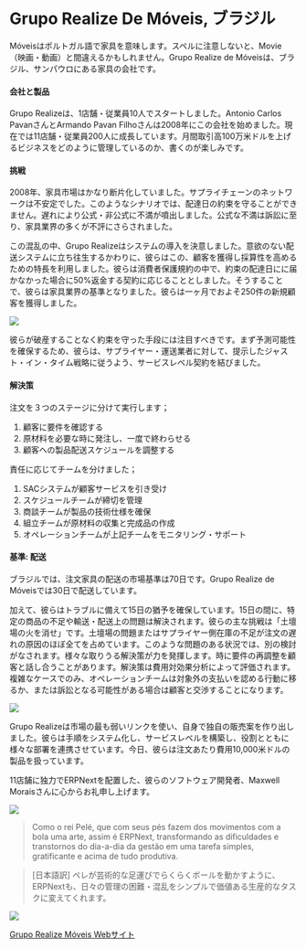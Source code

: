 # Grupo Realize De Móveis, ブラジル

Móveisはポルトガル語で家具を意味します。スペルに注意しないと、Movie（映画・動画）と間違えるかもしれません。Grupo Realize de Móveisは、ブラジル、サンパウロにある家具の会社です。

#### 会社と製品

Grupo Realizeは、1店舗・従業員10人でスタートしました。Antonio Carlos PavanさんとArmando Pavan Filhoさんは2008年にこの会社を始めました。現在では11店舗・従業員200人に成長しています。月間取引高100万米ドルを上げるビジネスをどのように管理しているのか、書くのが楽しみです。

#### 挑戦

2008年、家具市場はかなり断片化していました。サプライチェーンのネットワークは不安定でした。このようなシナリオでは、配達日の約束を守ることができません。遅れにより公式・非公式に不満が噴出しました。公式な不満は訴訟に至り、家具業界の多くが不評にさらされました。

この混乱の中、Grupo Realizeはシステムの導入を決意しました。意欲のない配送システムに立ち往生するかわりに、彼らはこの、顧客を獲得し採算性を高めるための特長を利用しました。彼らは消費者保護規約の中で、約束の配達日にに届かなかった場合に50%返金する契約に応じることとしました。そうすることで、彼らは家具業界の基準となりました。彼らは一ヶ月でおよそ250件の新規顧客を獲得しました。

![](http://frappe.io/files/grupo_kitchen.png)

彼らが破産することなく約束を守った手段には注目すべきです。まず予測可能性を確保するため、彼らは、サプライヤー・運送業者に対して、提示したジャスト・イン・タイム戦略に従うよう、サービスレベル契約を結びました。

#### 解決策

注文を３つのステージに分けて実行します；

1. 顧客に要件を確認する
1. 原材料を必要な時に発注し、一度で終わらせる
1. 顧客への製品配送スケジュールを調整する

責任に応じてチームを分けました；

1. SACシステムが顧客サービスを引き受け
1. スケジュールチームが締切を管理
1. 商談チームが製品の技術仕様を確保
1. 組立チームが原材料の収集と完成品の作成
1. オペレーションチームが上記チームをモニタリング・サポート

#### 基準: 配送

ブラジルでは、注文家具の配送の市場基準は70日です。Grupo Realize de Móveisでは30日で配送しています。

加えて、彼らはトラブルに備えて15日の猶予を確保しています。15日の間に、特定の商品の不足や輸送・配送上の問題は解決されます。彼らの主な挑戦は「土壇場の火を消せ」です。土壇場の問題またはサプライヤー側在庫の不足が注文の遅れの原因のほぼ全てを占めています。このような問題のある状況では、別の検討がなされます。様々な取りうる解決策が力を発揮します。時に要件の再調整を顧客と話し合うことがあります。解決策は費用対効果分析によって評価されます。複雑なケースでのみ、オペレーションチームは対象外の支払いを認める行動に移るか、または訴訟となる可能性がある場合は顧客と交渉することになります。

![](http://frappe.io/files/grupo_room.jpg)

Grupo Realizeは市場の最も弱いリンクを使い、自身で独自の販売案を作り出しました。彼らは手順をシステム化し、サービスレベルを構築し、役割とともに様々な部署を連携させています。今日、彼らは注文あたり費用10,000米ドルの製品を扱っています。

11店舗に独力でERPNextを配置した、彼らのソフトウェア開発者、Maxwell Moraisさんに心からお礼申し上げます。

![](/assets/erpnext_com/images/stories/max_morais.jpg)

> Como o rei Pelé, que com seus pés fazem dos movimentos com a bola uma arte,
assim é ERPNext, transformando as dificuldades e transtornos do dia-a-dia da
gestão em uma tarefa simples, gratificante e acima de tudo produtiva.

> [日本語訳]
ペレが芸術的な足運びでらくらくボールを動かすように、ERPNextも、日々の管理の困難・混乱をシンプルで価値ある生産的なタスクに変えてくれます。

![](http://frappe.io/files/realize_logo.png)

[Grupo Realize Móveis Webサイト](http://www.gruporealizemoveis.com.br/)
